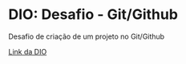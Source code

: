 # DIO: Desafio - Git/Github

Desafio de criação de um projeto no Git/Github

[Link da DIO](https://www.dio.me/)
